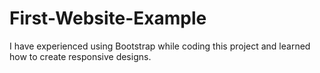 # First-Website-Example
I have experienced using Bootstrap while coding this project and learned how to create responsive designs.
